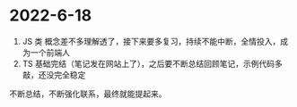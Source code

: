 # 2022-6-18

1. JS 类 概念差不多理解透了，接下来要多复习，持续不能中断，全情投入，成为一个前端人
2. TS 基础完结（笔记发在网站上了），之后要不断总结回顾笔记，示例代码多敲，还没完全稳定

不断总结，不断强化联系，最终就能提起来。
